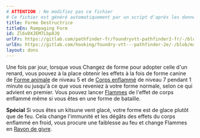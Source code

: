 ```yaml
---
# ATTENTION : Ne modifiez pas ce fichier
# Ce fichier est généré automatiquement par un script d'après les données du module Foundry VTT officiel et de sa traduction
title: Forme Destructrice
titleEn: Rampaging Form
id: Zl6vDXJEM7Lbp8JQ
urlFr: https://gitlab.com/pathfinder-fr/foundryvtt-pathfinder2-fr/-/blob/master/data/feats/Zl6vDXJEM7Lbp8JQ.htm
urlEn: https://gitlab.com/hooking/foundry-vtt---pathfinder-2e/-/blob/master/packs/data/feats.db/rampaging-form.json
layout: dons
---
```

Une fois par jour, lorsque vous Changez de forme pour adopter celle d'un renard, vous pouvez à la place obtenir les effets à la fois de forme canine de [Forme animale](../sorts/forme-animale.md) de niveau 5 et de [Corps enflammé](../sorts/corps-enflammé.md) de niveau 7 pendant 1 minute ou jusqu'à ce que vous reveniez à votre forme normale, selon ce qui advient en premier. Vous pouvez lancer [Flammes](../sorts/flammes.md) de l'effet de corps enflammé même si vous êtes en une forme de bataille.

**Spécial** Si vous êtes un kitsune vent glacé, votre forme est de glace plutôt que de feu. Cela change l'immunité et les dégâts des effets du corps enflammé en froid, vous procure une faiblesse au feu et change Flammes en [Rayon de givre](../sorts/rayon-de-givre.md).
